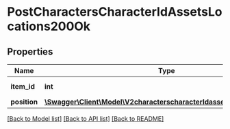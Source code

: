 # PostCharactersCharacterIdAssetsLocations200Ok

## Properties
Name | Type | Description | Notes
------------ | ------------- | ------------- | -------------
**item_id** | **int** | item_id integer | 
**position** | [**\Swagger\Client\Model\V2characterscharacterIdassetslocationsPosition**](V2characterscharacterIdassetslocationsPosition.md) |  | [optional] 

[[Back to Model list]](../README.md#documentation-for-models) [[Back to API list]](../README.md#documentation-for-api-endpoints) [[Back to README]](../README.md)


